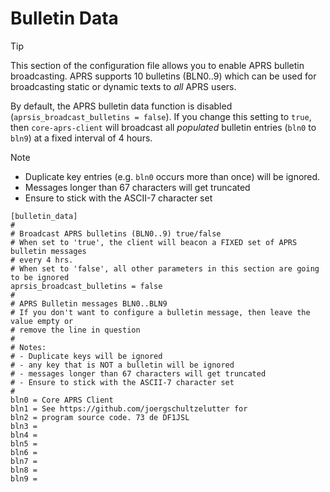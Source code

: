 # Bulletin Data

> [!TIP]
> This section of the configuration file allows you to enable APRS bulletin broadcasting. APRS supports 10 bulletins (BLN0..9) which can be used for broadcasting static or dynamic texts to _all_ APRS users.

By default, the APRS bulletin data function is disabled (```aprsis_broadcast_bulletins = false```). If you change this setting to ```true```, then ```core-aprs-client``` will broadcast all _populated_ bulletin entries (```bln0``` to ```bln9```) at a fixed interval of 4 hours.

> [!NOTE]
> - Duplicate key entries (e.g. ```bln0``` occurs more than once) will be ignored.
> - Messages longer than 67 characters will get truncated
> - Ensure to stick with the ASCII-7 character set

```
[bulletin_data]
#
# Broadcast APRS bulletins (BLN0..9) true/false
# When set to 'true', the client will beacon a FIXED set of APRS bulletin messages
# every 4 hrs.
# When set to 'false', all other parameters in this section are going to be ignored
aprsis_broadcast_bulletins = false
#
# APRS Bulletin messages BLN0..BLN9
# If you don't want to configure a bulletin message, then leave the value empty or
# remove the line in question
#
# Notes:
# - Duplicate keys will be ignored
# - any key that is NOT a bulletin will be ignored
# - messages longer than 67 characters will get truncated
# - Ensure to stick with the ASCII-7 character set
#
bln0 = Core APRS Client
bln1 = See https://github.com/joergschultzelutter for
bln2 = program source code. 73 de DF1JSL
bln3 =
bln4 =
bln5 =
bln6 =
bln7 =
bln8 =
bln9 =
```
